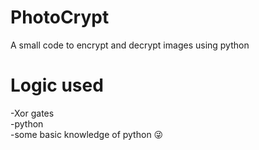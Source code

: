 # PhotoCrypt
  A small code to encrypt and decrypt images using python
  
# Logic used
  -Xor gates     
  -python     
  -some basic knowledge of python 😜
